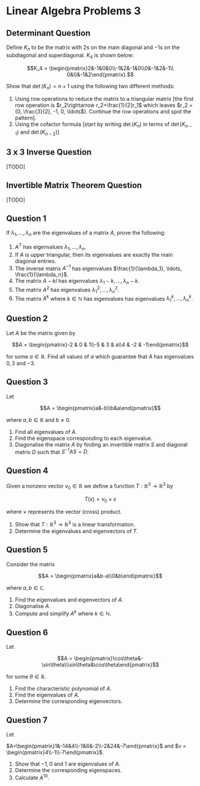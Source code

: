 # Linear Algebra Problems 3

## Determinant Question

Define $K_n$ to be the matrix with $2$s on the main diagonal and $-1$s on the subdiagonal and superdiagonal. $K_4$ is shown below:

$$K_4 = \begin{pmatrix}2&-1&0&0\\-1&2&-1&0\\0&-1&2&-1\\ 0&0&-1&2\end{pmatrix}.$$

Show that $\det(K_n) = n + 1$ using the following two different methods:

1. Using row operations to reduce the matrix to a triangular matrix [the first row operation is $r_2\rightarrow r_2+\frac{1}{2}r_1$ which leaves $r_2 = (0, \frac{3}{2}, -1, 0, \ldots$). Continue the row operations and spot the pattern].
2. Using the cofactor formula [start by writing $\det(K_n)$ in terms of $\det(K_{n-1})$ and $\det(K_{n-2})$]

## 3 x 3 Inverse Question

[TODO]

## Invertible Matrix Theorem Question

[TODO]

## Question 1

<!-- https://www.sheffield.ac.uk/polopoly_fs/1.892866!/file/eignval_eignvec_basics_HELM.pdf -->

If $\lambda_1, \ldots, \lambda_n$ are the eigenvalues of a matrix $A$, prove the following:

1. $A^T$ has eigenvalues $\lambda_1, \ldots, \lambda_n$.
2. If $A$ is upper triangular, then its eigenvalues are exactly the main diagonal entries.
3. The inverse matrix $A^{-1}$ has eigenvalues $\frac{1}{\lambda_1}, \ldots, \frac{1}{\lambda_n}$.
4. The matrix $A-kI$ has eigenvalues $\lambda_1-k, \ldots, \lambda_n-k$.
5. The matrix $A^2$ has eigenvalues $\lambda_1^2, \ldots, \lambda_n^2$.
6. The matrix $A^k$ where $k \in \mathbb{N}$ has eigenvalues has eigenvalues $\lambda_1^k, \ldots, \lambda_n^k$.

## Question 2

<!-- Yutsumura 719 -->

Let $A$ be the matrix given by

$$A = \begin{pmatrix}-2 & 0 & 1\\-5 & 3 & a\\4 & -2 & -1\end{pmatrix}$$

for some $a \in \mathbb{R}$. Find all values of $a$ which guarantee that $A$ has eigenvalues $0, 3$ and $-3$.

## Question 3

<!-- yutsumura 630 -->

Let

$$A = \begin{pmatrix}a&-b\\b&a\end{pmatrix}$$

where $a, b \in \mathbb{R}$ and $b \neq 0$.

1. Find all eigenvalues of $A$.
2. Find the eigenspace corresponding to each eigenvalue.
3. Diagonalise the matrix $A$ by finding an invertible matrix $S$ and diagonal matrix $D$ such that $S^{-1}AS=D$.

## Question 4

<!-- yutsumura 593 -->

Given a nonzero vector $v_0 \in \mathbb{R}$ we define a function $T:\mathbb{R}^3 \rightarrow \mathbb{R}^3$ by

$$T(x) = v_0 \times x$$

where $\times$ represents the vector (cross) product.

1. Show that $T:\mathbb{R}^3\rightarrow \mathbb{R}^3$ is a linear transformation.
2. Determine the eigenvalues and eigenvectors of $T$.

## Question 5

<!-- yutsumura 583 -->

Consider the matrix

$$A = \begin{pmatrix}a&b-a\\0&b\end{pmatrix}$$

where $a, b \in \mathbb{C}$.

1. Find the eigenvalues and eigenvectors of $A$.
2. Diagonalise $A$.
3. Compute and simplify $A^k$ where $k\in\mathbb{N}$.

## Question 6

<!-- yutsumura 550 -->

Let

$$A = \begin{pmatrix}\cos\theta&-\sin\theta\\\sin\theta&\cos\theta\end{pmatrix}$$

for some $\theta \in \mathbb{R}$.

1. Find the characteristic polynomial of $A$.
2. Find the eigenvalues of $A$.
3. Determine the corresponding eigenvectors.

## Question 7

<!-- yutsumura 485 -->

Let

$A=\begin{pmatrix}1&-14&4\\-1&6&-2\\-2&24&-7\end{pmatrix}$ and $v = \begin{pmatrix}4\\-1\\-7\end{pmatrix}$.

1. Show that $-1, 0$ and $1$ are eigenvalues of $A$.
2. Determine the corresponding eigenspaces.
3. Calculate $A^{10}$.
